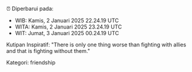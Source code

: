 ⏰ Diperbarui pada:
- WIB: Kamis, 2 Januari 2025 22.24.19 UTC
- WITA: Kamis, 2 Januari 2025 23.24.19 UTC
- WIT: Jumat, 3 Januari 2025 00.24.19 UTC

Kutipan Inspiratif:
"There is only one thing worse than fighting with allies and that is fighting without them."


Kategori: friendship

